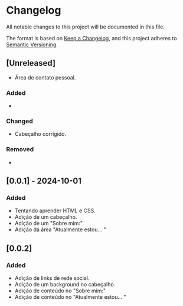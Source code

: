 # Changelog

All notable changes to this project will be documented in this file.

The format is based on [Keep a Changelog](https://keepachangelog.com/en/1.1.0/),
and this project adheres to [Semantic Versioning](https://semver.org/spec/v2.0.0.html).

## [Unreleased]

- Área de contato pessoal.

### Added

- 

### Changed

- Cabeçalho corrigido.

### Removed

- 

## [0.0.1] - 2024-10-01

### Added
- Tentando aprender HTML e CSS.
- Adição de um cabeçalho.
- Adição de um "Sobre mim:"
- Adição da área "Atualmente estou... "


## [0.0.2]

### Added
- Adição de links de rede social.
- Adição de um background no cabeçalho.
- Adição de conteúdo no "Sobre mim:"
- Adição de conteúdo no "Atualmente estou... " 
